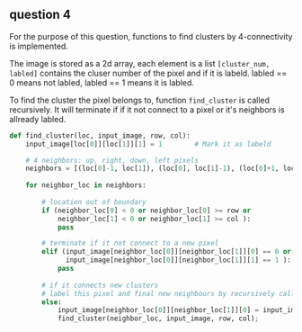 ## question 4
For the purpose of this question, functions to find clusters by 4-connectivity is implemented. 


The image is stored as a 2d array, each element is a list `[cluster_num, labled]` contains the cluser number of the pixel and if it is labeld.
labled == 0 means not labled, labled == 1 means it is labled.


To find the cluster the pixel belongs to, function `find_cluster` is called recursively. It will terminate if if it not connect to a pixel or it's neighbors is allready labled.


```python
def find_cluster(loc, input_image, row, col):
    input_image[loc[0]][loc[1]][1] = 1        # Mark it as labeld

    # 4 neighbors: up, right, down, left pixels
    neighbors = [(loc[0]-1, loc[1]), (loc[0], loc[1]-1), (loc[0]+1, loc[1]), (loc[0], loc[1]+1)]
    
    for neighbor_loc in neighbors:
     
        # location out of boundary
        if (neighbor_loc[0] < 0 or neighbor_loc[0] >= row or    
            neighbor_loc[1] < 0 or neighbor_loc[1] >= col ):
            pass             

        # terminate if it not connect to a new pixel
        elif (input_image[neighbor_loc[0]][neighbor_loc[1]][0] == 0 or      
              input_image[neighbor_loc[0]][neighbor_loc[1]][1] == 1 ):
            pass
        
        # if it connects new clusters
        # label this pixel and final new neighbours by recursively call this function
        else:           
            input_image[neighbor_loc[0]][neighbor_loc[1]][0] = input_image[loc[0]][loc[1]][0] # Lable the cluster number
            find_cluster(neighbor_loc, input_image, row, col);    

```

